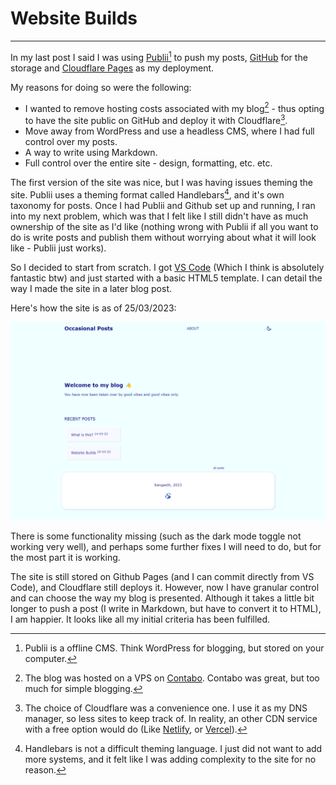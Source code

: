 # Website Builds
---

In  my last post I said I was using [Publii](https://getpublii.com/)[^1] to push my posts, [GitHub](https://github.com/) for the storage and [Cloudflare Pages](https://www.cloudflare.com/) as my deployment. 

My reasons for doing so were the following:
* I wanted to remove hosting costs associated with my blog[^2] - thus opting to have the site public on GitHub and deploy it with Cloudflare[^3].
* Move away from WordPress and use a headless CMS, where I had full control over my posts.
* A way to write using Markdown. 
* Full control over the entire site - design, formatting, etc. etc.

The first version of the site was nice, but I was having issues theming the site. Publii uses a theming format called Handlebars[^4], and it's own taxonomy for posts. Once I had Publii and Github set up and running, I ran into my next problem, which was that I felt like I still didn't have as much ownership of the site as I'd like (nothing wrong with Publii if all you want to do is write posts and publish them without worrying about what it will look like - Publii just works).

So I decided to start from scratch. I got [VS Code](https://code.visualstudio.com/) (Which I think is absolutely fantastic btw) and just started with a basic HTML5 template. I can detail the way I made the site in a later blog post.

Here's how the site is as of 25/03/2023:

![](../../media/2023/homepage_23.png)

There is some functionality missing (such as the dark mode toggle not working very well), and perhaps some further fixes I will need to do, but for the most part it is working. 

The site is still stored on Github Pages (and I can commit directly from VS Code), and Cloudflare still deploys it. However, now I have granular control and can choose the way my blog is presented. Although it takes a little bit longer to push a post (I write in Markdown, but have to convert it to HTML), I am happier. It looks like all my initial criteria has been fulfilled. 




[^1]: Publii is a offline CMS. Think WordPress for blogging, but stored on your computer. 
[^2]: The blog was hosted on a VPS on [Contabo](https://contabo.com/en). Contabo was great, but too much for simple blogging. 
[^3]: The choice of Cloudflare was a convenience one. I use it as my DNS manager, so less sites to keep track of. In reality, an other CDN service with a free option would do (Like [Netlify](https://www.netlify.com/), or [Vercel](https://vercel.com/)).
[^4]: Handlebars is not a difficult theming language. I just did not want to add more systems, and it felt like I was adding complexity to the site for no reason.
